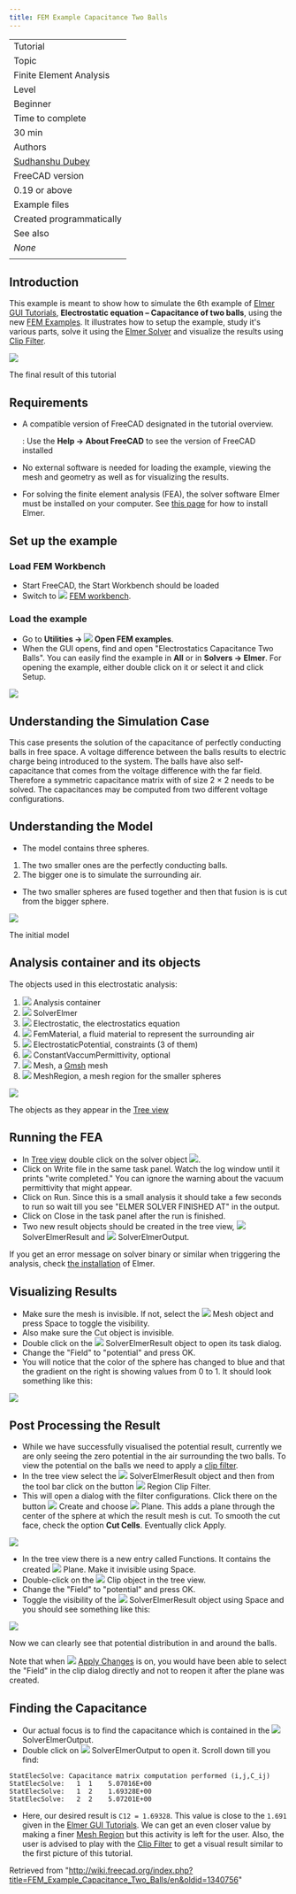 ```yaml
---
title: FEM Example Capacitance Two Balls
---
```


|                                                                     |
| ------------------------------------------------------------------- |
| Tutorial                                                            |
| Topic                                                               |
| Finite Element Analysis                                             |
| Level                                                               |
| Beginner                                                            |
| Time to complete                                                    |
| 30 min                                                              |
| Authors                                                             |
| [Sudhanshu Dubey](https://wiki.freecadweb.org/User:Sudhanshu_Dubey) |
| FreeCAD version                                                     |
| 0.19 or above                                                       |
| Example files                                                       |
| Created programmatically                                            |
| See also                                                            |
| _None_                                                              |
|                                                                     |

## Introduction

This example is meant to show how to simulate the 6th example of [Elmer GUI Tutorials](https://www.nic.funet.fi/pub/sci/physics/elmer/doc/ElmerTutorials.pdf), **Electrostatic equation – Capacitance of two balls**, using the new [FEM Examples](/FEM_Examples "FEM Examples"). It illustrates how to setup the example, study it's various parts, solve it using the [Elmer Solver](/FEM_SolverElmer "FEM SolverElmer") and visualize the results using [Clip Filter](/FEM_PostFilterClipRegion "FEM PostFilterClipRegion").

![](/src/assets/images/Two_balls_result_2.png)

The final result of this tutorial

## Requirements

- A compatible version of FreeCAD designated in the tutorial overview.

  : Use the **Help → About FreeCAD** to see the version of FreeCAD installed

- No external software is needed for loading the example, viewing the mesh and geometry as well as for visualizing the results.
- For solving the finite element analysis (FEA), the solver software Elmer must be installed on your computer. See [this page](/FEM_SolverElmer#Installation "FEM SolverElmer") for how to install Elmer.

## Set up the example

### Load FEM Workbench

- Start FreeCAD, the Start Workbench should be loaded
- Switch to ![](/src/assets/images/Workbench_FEM.svg) [FEM workbench](/FEM_Workbench "FEM Workbench").

### Load the example

- Go to **Utilities → ![](/src/assets/images/FEM_Examples.svg) Open FEM examples**.
- When the GUI opens, find and open "Electrostatics Capacitance Two Balls". You can easily find the example in **All** or in **Solvers → Elmer**. For opening the example, either double click on it or select it and click Setup.

![](/src/assets/images/Two_balls_selection.png)

## Understanding the Simulation Case

This case presents the solution of the capacitance of perfectly conducting balls in free space. A voltage difference between the balls results to electric charge being introduced to the system. The balls have also self-capacitance that comes from the voltage difference with the far field. Therefore a symmetric capacitance matrix with of size 2 × 2 needs to be solved. The capacitances may be computed from two different voltage configurations.

## Understanding the Model

- The model contains three spheres.

1. The two smaller ones are the perfectly conducting balls.
2. The bigger one is to simulate the surrounding air.

- The two smaller spheres are fused together and then that fusion is is cut from the bigger sphere.

![](/src/assets/images/Two_balls_model_full.png)

The initial model

## Analysis container and its objects

The objects used in this electrostatic analysis:

1. ![](/src/assets/images/FEM_Analysis.svg) Analysis container
2. ![](/src/assets/images/FEM_SolverElmer.svg) SolverElmer
3. ![](/src/assets/images/FEM_EquationElectrostatic.svg) Electrostatic, the electrostatics equation
4. ![](/src/assets/images/FEM_MaterialFluid.svg) FemMaterial, a fluid material to represent the surrounding air
5. ![](/src/assets/images/FEM_ConstraintElectrostaticPotential.svg) ElectrostaticPotential, constraints (3 of them)
6. ![](/src/assets/images/FEM_ConstantVacuumPermittivity.svg) ConstantVaccumPermittivity, optional
7. ![](/src/assets/images/FEM_MeshGmshFromShape.svg) Mesh, a [Gmsh](/FEM_MeshGmshFromShape "FEM MeshGmshFromShape") mesh
8. ![](/src/assets/images/FEM_MeshRegion.svg) MeshRegion, a mesh region for the smaller spheres

![](/src/assets/images/Two_balls_analysis.png)

The objects as they appear in the [Tree view](/Tree_view "Tree view")

## Running the FEA

- In [Tree view](/Tree_view "Tree view") double click on the solver object ![](/src/assets/images/FEM_SolverElmer.svg).
- Click on Write file in the same task panel. Watch the log window until it prints "write completed." You can ignore the warning about the vacuum permittivity that might appear.
- Click on Run. Since this is a small analysis it should take a few seconds to run so wait till you see "ELMER SOLVER FINISHED AT" in the output.
- Click on Close in the task panel after the run is finished.
- Two new result objects should be created in the tree view, ![](/src/assets/images/FEM_PostPipelineFromResult.svg) SolverElmerResult and ![](/src/assets/images/TextDocument.svg) SolverElmerOutput.

If you get an error message on solver binary or similar when triggering the analysis, check [the installation](/FEM_SolverElmer#Installation "FEM SolverElmer") of Elmer.

## Visualizing Results

- Make sure the mesh is invisible. If not, select the ![](/src/assets/images/FEM_MeshGmshFromShape.svg) Mesh object and press Space to toggle the visibility.
- Also make sure the Cut object is invisible.
- Double click on the ![](/src/assets/images/FEM_PostPipelineFromResult.svg) SolverElmerResult object to open its task dialog.
- Change the "Field" to "potential" and press OK.
- You will notice that the color of the sphere has changed to blue and that the gradient on the right is showing values from 0 to 1. It should look something like this:

![](/src/assets/images/Two_balls_potential.png)

## Post Processing the Result

- While we have successfully visualised the potential result, currently we are only seeing the zero potential in the air surrounding the two balls. To view the potential on the balls we need to apply a [clip filter](/FEM_PostFilterClipRegion "FEM PostFilterClipRegion").
- In the tree view select the ![](/src/assets/images/FEM_PostPipelineFromResult.svg) SolverElmerResult object and then from the tool bar click on the button ![](/src/assets/images/FEM_PostFilterClipRegion.svg) Region Clip Filter.
- This will open a dialog with the filter configurations. Click there on the button ![](/src/assets/images/List-add.svg) Create and choose ![](/src/assets/images/FEM_PostCreateFunctionPlane.svg) Plane. This adds a plane through the center of the sphere at which the result mesh is cut. To smooth the cut face, check the option **Cut Cells**. Eventually click Apply.

![](/src/assets/images/Two_balls_postcreate.png)

- In the tree view there is a new entry called Functions. It contains the created ![](/src/assets/images/FEM_PostCreateFunctionPlane.svg) Plane. Make it invisible using Space.
- Double-click on the ![](/src/assets/images/FEM_PostFilterClipRegion.svg) Clip object in the tree view.
- Change the "Field" to "potential" and press OK.
- Toggle the visibility of the ![](/src/assets/images/FEM_PostPipelineFromResult.svg) SolverElmerResult object using Space and you should see something like this:

![](/src/assets/images/Two_balls_result.png)

Now we can clearly see that potential distribution in and around the balls.

Note that when ![](/src/assets/images/FEM_PostApplyChanges.svg) [Apply Changes](/FEM_PostApplyChanges "FEM PostApplyChanges") is on, you would have been able to select the "Field" in the clip dialog directly and not to reopen it after the plane was created.

## Finding the Capacitance

- Our actual focus is to find the capacitance which is contained in the ![](/src/assets/images/TextDocument.svg) SolverElmerOutput.
- Double click on ![](/src/assets/images/TextDocument.svg) SolverElmerOutput to open it. Scroll down till you find:

```
StatElecSolve: Capacitance matrix computation performed (i,j,C_ij)
StatElecSolve:   1  1    5.07016E+00
StatElecSolve:   1  2    1.69328E+00
StatElecSolve:   2  2    5.07201E+00

```

- Here, our desired result is `C12 = 1.69328`. This value is close to the `1.691` given in the [Elmer GUI Tutorials](https://www.nic.funet.fi/pub/sci/physics/elmer/doc/ElmerTutorials.pdf). We can get an even closer value by making a finer [Mesh Region](/FEM_MeshRegion "FEM MeshRegion") but this activity is left for the user. Also, the user is advised to play with the [Clip Filter](/FEM_PostFilterClipRegion "FEM PostFilterClipRegion") to get a visual result similar to the first picture of this tutorial.

Retrieved from "<http://wiki.freecad.org/index.php?title=FEM_Example_Capacitance_Two_Balls/en&oldid=1340756>"
